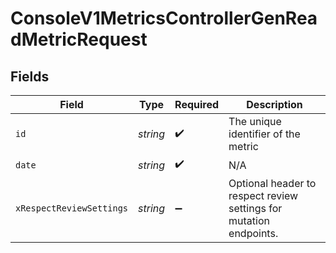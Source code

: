 # ConsoleV1MetricsControllerGenReadMetricRequest


## Fields

| Field                                                              | Type                                                               | Required                                                           | Description                                                        |
| ------------------------------------------------------------------ | ------------------------------------------------------------------ | ------------------------------------------------------------------ | ------------------------------------------------------------------ |
| `id`                                                               | *string*                                                           | :heavy_check_mark:                                                 | The unique identifier of the metric                                |
| `date`                                                             | *string*                                                           | :heavy_check_mark:                                                 | N/A                                                                |
| `xRespectReviewSettings`                                           | *string*                                                           | :heavy_minus_sign:                                                 | Optional header to respect review settings for mutation endpoints. |